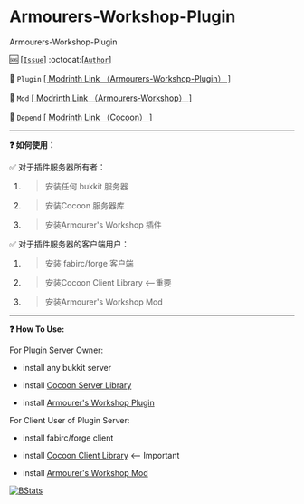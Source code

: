 # Armourers-Workshop-Plugin
Armourers-Workshop-Plugin

🆘 [[`Issue`]](https://github.com/SAGESSE-CN/Armourers-Workshop-Plugin/issues)      :octocat:[[`Author`]](https://github.com/SAGESSE-CN)

🔗  `Plugin` [[ Modrinth Link （Armourers-Workshop-Plugin） ]](https://modrinth.com/plugin/armourers-workshop-plugin)

🔗  `Mod` [[ Modrinth Link （Armourers-Workshop） ]](https://modrinth.com/mod/armourers-workshop/versions) 

🔗  `Depend` [[ Modrinth Link （Cocoon） ]](https://modrinth.com/plugin/cocoon/versions?l=bukkit)

***

**❓ 如何使用：**

✅ 对于插件服务器所有者：

1. > 安装任何 bukkit 服务器

2. > 安装Cocoon 服务器库

3. > 安装Armourer's Workshop 插件

✅ 对于插件服务器的客户端用户：

1. > 安装 fabirc/forge 客户端

2. > 安装Cocoon Client Library <--重要

3. > 安装Armourer's Workshop Mod

***

**❓ How To Use:**

For Plugin Server Owner:

* install any bukkit server

* install [Cocoon Server Library](https://modrinth.com/plugin/cocoon/versions?l=bukkit)

* install [Armourer's Workshop Plugin](https://modrinth.com/plugin/armourers-workshop-plugin/versions)

For Client User of Plugin Server:

* install fabirc/forge client

* install [Cocoon Client Library](https://modrinth.com/plugin/cocoon/versions?l=fabric&l=forge) <-- Important

* install [Armourer's Workshop Mod](https://modrinth.com/mod/armourers-workshop/versions)

[![BStats](https://bstats.org/signatures/bukkit/Armourers%20Workshop%20Plugin.svg "BStats")](https://bstats.org/plugin/bukkit/Armourers%20Workshop%20Plugin/22663)
